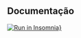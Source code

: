 ## Documentação
[![Run in Insomnia}](https://insomnia.rest/images/run.svg)](https://insomnia.rest/run/?label=PokeHolocron&uri=https%3A%2F%2Fraw.githubusercontent.com%2FBrunoSSantana%2Fpokeholocron%2Ffeature%2FAddPokemons%2Fdoc%2Fdoc_pokeholocron.json)



